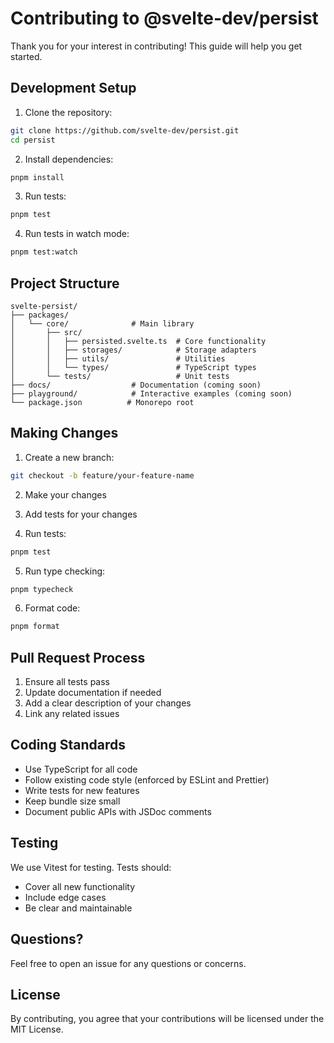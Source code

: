 # Contributing to @svelte-dev/persist

Thank you for your interest in contributing! This guide will help you get started.

## Development Setup

1. Clone the repository:
```bash
git clone https://github.com/svelte-dev/persist.git
cd persist
```

2. Install dependencies:
```bash
pnpm install
```

3. Run tests:
```bash
pnpm test
```

4. Run tests in watch mode:
```bash
pnpm test:watch
```

## Project Structure

```
svelte-persist/
├── packages/
│   └── core/              # Main library
│       ├── src/
│       │   ├── persisted.svelte.ts  # Core functionality
│       │   ├── storages/            # Storage adapters
│       │   ├── utils/               # Utilities
│       │   └── types/               # TypeScript types
│       └── tests/                   # Unit tests
├── docs/                  # Documentation (coming soon)
├── playground/            # Interactive examples (coming soon)
└── package.json          # Monorepo root
```

## Making Changes

1. Create a new branch:
```bash
git checkout -b feature/your-feature-name
```

2. Make your changes

3. Add tests for your changes

4. Run tests:
```bash
pnpm test
```

5. Run type checking:
```bash
pnpm typecheck
```

6. Format code:
```bash
pnpm format
```

## Pull Request Process

1. Ensure all tests pass
2. Update documentation if needed
3. Add a clear description of your changes
4. Link any related issues

## Coding Standards

- Use TypeScript for all code
- Follow existing code style (enforced by ESLint and Prettier)
- Write tests for new features
- Keep bundle size small
- Document public APIs with JSDoc comments

## Testing

We use Vitest for testing. Tests should:
- Cover all new functionality
- Include edge cases
- Be clear and maintainable

## Questions?

Feel free to open an issue for any questions or concerns.

## License

By contributing, you agree that your contributions will be licensed under the MIT License.
